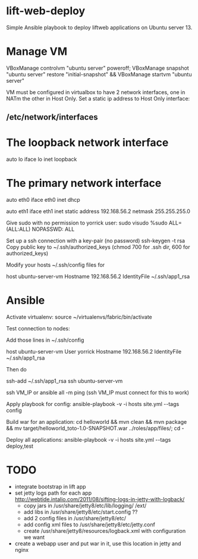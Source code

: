 lift-web-deploy
===============
Simple Ansible playbook to deploy liftweb applications on Ubuntu server 13.



Manage VM
=========
VBoxManage controlvm "ubuntu server" poweroff; VBoxManage snapshot "ubuntu server" restore "initial-snapshot" && VBoxManage startvm "ubuntu server"


VM must be configured in virtualbox to have 2 network interfaces, one in NATm the other in Host Only.
Set a static ip address to Host Only interface:

/etc/network/interfaces
-----------------------
# The loopback network interface
auto lo
iface lo inet loopback

# The primary network interface
auto eth0
iface eth0 inet dhcp

auto eth1
iface eth1 inet static
  address 192.168.56.2
  netmask 255.255.255.0


Give sudo with no permission to yorrick user:
sudo visudo
%sudo   ALL=(ALL:ALL) NOPASSWD: ALL


Set up a ssh connection with a key-pair (no password)
ssh-keygen -t rsa
Copy public key to ~/.ssh/authorized_keys (chmod 700 for .ssh dir, 600 for authorized_keys)

Modify your hosts ~/.ssh/config files for 

host ubuntu-server-vm
    Hostname 192.168.56.2
    IdentityFile ~/.ssh/app1_rsa



Ansible
=======

Activate virtualenv:
source ~/virtualenvs/fabric/bin/activate

Test connection to nodes:

Add those lines in ~/.ssh/config

host ubuntu-server-vm
    User yorrick
    Hostname 192.168.56.2
    IdentityFile ~/.ssh/app1_rsa

Then do 

ssh-add ~/.ssh/app1_rsa
ssh ubuntu-server-vm


ssh VM_IP
or
ansible all -m ping (ssh VM_IP must connect for this to work)


Apply playbook for config:
ansible-playbook -v -i hosts site.yml --tags config


Build war for an application:
cd helloworld && mvn clean && mvn package && mv target/helloworld_toto-1.0-SNAPSHOT.war ../roles/app/files/; cd -


Deploy all applications:
ansible-playbook -v -i hosts site.yml --tags deploy,test


TODO
====
 - integrate bootstrap in lift app
 - set jetty logs path for each app http://webtide.intalio.com/2011/08/sifting-logs-in-jetty-with-logback/
    - copy jars in /usr/share/jetty8/etc/lib/logging/
    										/ext/
    - add libs in /usr/share/jetty8/etc/start.config ??
    - add 2 config files in /usr/share/jetty8/etc/
    - add config xml files to /usr/share/jetty8/etc/jetty.conf
    - create /usr/share/jetty8/resources/logback.xml with configuration we want
 - create a webapp user and put war in it, use this location in jetty and nginx


